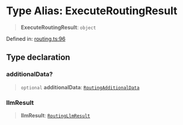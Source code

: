 # Type Alias: ExecuteRoutingResult

> **ExecuteRoutingResult**: `object`

Defined in: [routing.ts:96](https://github.com/GeoDaCenter/openassistant/blob/2cb8f20a901f3385efeb40778248119c5e49db78/packages/osm/src/routing.ts#L96)

## Type declaration

### additionalData?

> `optional` **additionalData**: [`RoutingAdditionalData`](RoutingAdditionalData.md)

### llmResult

> **llmResult**: [`RoutingLlmResult`](RoutingLlmResult.md)
